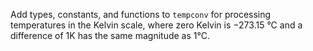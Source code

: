 Add types, constants, and functions to `tempconv` for processing temperatures in the Kelvin scale, where zero Kelvin is −273.15 °C and a difference of 1K has the same magnitude as 1°C.
